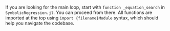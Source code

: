 If you are looking for the main loop, start with `function _equation_search` in `SymbolicRegression.jl`. You can proceed from there.
All functions are imported at the top using `import {filename}Module` syntax, which should help you navigate the codebase.
